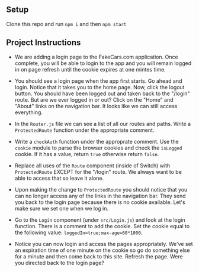 ## Setup

Clone this repo and run `npm i` and then `npm start`

## Project Instructions

- We are adding a login page to the FakeCars.com application. Once complete, you will be able to login to the app and you will remain logged in on page refresh until the cookie expires at one mintes time.

- You should see a login page when the app first starts. Go ahead and login. Notice that it takes you to the home page. Now, click the logout button. You should have been logged out and taken back to the "/login" route. But are we ever logged in or out? Click on the "Home" and "About" links on the navigation bar. It looks like we can still access everything.

- In the `Router.js` file we can see a list of all our routes and paths. Write a `ProtectedRoute` function under the appropriate comment.

- Write a `checkAuth` function under the approprate comment. Use the `cookie` module to parse the browser cookies and check the `isLogged` cookie. If it has a value, return `true` otherwise return `false`.

- Replace all uses of the `Route` component (inside of Switch) with `ProtectedRoute` EXCEPT for the "/login" route. We always want to be able to access that so leave it alone.

- Upon making the change to `ProtectedRoute` you should notice that you can no longer access any of the links in the navigation bar. They send you back to the login page because there is no cookie available. Let's make sure we set one when we log in.

- Go to the `Login` component (under `src/Login.js`) and look at the login function. There is a comment to add the cookie. Set the cookie equal to the following value: `loggedIn=true;max-age=60*1000`.

- Notice you can now login and access the pages appropriately. We've set an expiration time of one minute on the cookie so go do something else for a minute and then come back to this site. Refresh the page. Were you directed back to the login page?
